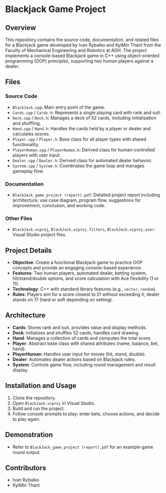 # Blackjack Game Project

## Overview
This repository contains the source code, documentation, and related files for a Blackjack game developed by Ivan Rybalko and KyiMin Thant from the Faculty of Mechanical Engineering and Robotics at AGH. The project implements a console-based Blackjack game in C++ using object-oriented programming (OOP) principles, supporting two human players against a dealer.

## Files
### Source Code
- `BlackJack.cpp`: Main entry point of the game.
- `Cards.cpp` / `Cards.h`: Represents a single playing card with rank and suit.
- `Deck.cpp` / `Deck.h`: Manages a deck of 52 cards, including initialization and shuffling.
- `Hand.cpp` / `Hand.h`: Handles the cards held by a player or dealer and calculates scores.
- `Player.cpp` / `Player.h`: Base class for all player types with shared functionality.
- `PlayerHuman.cpp` / `PlayerHuman.h`: Derived class for human-controlled players with user input.
- `Dealer.cpp` / `Dealer.h`: Derived class for automated dealer behavior.
- `System.cpp` / `System.h`: Coordinates the game loop and manages gameplay flow.

### Documentation
- `BlackJack_game_project (report).pdf`: Detailed project report including architecture, use case diagram, program flow, suggestions for improvement, conclusion, and working code.

### Other Files
- `BlackJack.vcproj`, `BlackJack.vcproj.filters`, `BlackJack.vcproj.user`: Visual Studio project files.

## Project Details
- **Objective**: Create a functional Blackjack game to practice OOP concepts and provide an engaging console-based experience.
- **Features**: Two human players, automated dealer, betting system, hit/stand/double options, and score calculation with Ace flexibility (1 or 11).
- **Technology**: C++ with standard library features (e.g., `vector`, `random`).
- **Rules**: Players aim for a score closest to 21 without exceeding it; dealer stands on 17 (hard or soft depending on setting).

## Architecture
- **Cards**: Stores rank and suit, provides value and display methods.
- **Deck**: Initializes and shuffles 52 cards, handles card drawing.
- **Hand**: Manages a collection of cards and computes the total score.
- **Player**: Abstract base class with shared attributes (name, balance, bet, hand).
- **PlayerHuman**: Handles user input for moves (hit, stand, double).
- **Dealer**: Automates dealer actions based on Blackjack rules.
- **System**: Controls game flow, including round management and result display.

## Installation and Usage
1. Clone the repository.
2. Open `BlackJack.vcproj` in Visual Studio.
3. Build and run the project.
4. Follow console prompts to play: enter bets, choose actions, and decide to play again.

## Demonstration
- Refer to `BlackJack_game_project (report).pdf` for an example game round output.

## Contributors
- Ivan Rybalko
- KyiMin Thant
